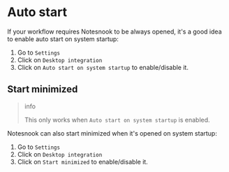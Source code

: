 # Auto start

If your workflow requires Notesnook to be always opened, it's a good idea to enable auto start on system startup:

1. Go to `Settings`
2. Click on `Desktop integration`
3. Click on `Auto start on system startup` to enable/disable it.

## Start minimized

> info
>
> This only works when `Auto start on system startup` is enabled.

Notesnook can also start minimized when it's opened on system startup:

1. Go to `Settings`
2. Click on `Desktop integration`
3. Click on `Start minimized` to enable/disable it.
